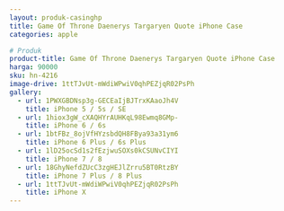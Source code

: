 ```yaml
---
layout: produk-casinghp
title: Game Of Throne Daenerys Targaryen Quote iPhone Case
categories: apple

# Produk
product-title: Game Of Throne Daenerys Targaryen Quote iPhone Case
harga: 90000
sku: hn-4216
image-drive: 1ttTJvUt-mWdiWPwiV0qhPEZjqR02PsPh
gallery:
  - url: 1PWXGBDNsp3g-GECEaIjBJTrxKAaoJh4V
    title: iPhone 5 / 5s / SE
  - url: 1hiox3gW_cXAQHYrAUHKqL98Ewmq8GMp-
    title: iPhone 6 / 6s
  - url: 1btFBz_8ojVfHYzsbdQH8FBya93a31ym6
    title: iPhone 6 Plus / 6s Plus
  - url: 1lD25ocSd1s2fEzjwuSOXs0kCSUNvCIYI
    title: iPhone 7 / 8
  - url: 18GhyNefdZUcC3zgHEJlZrru5BT0RtzBY
    title: iPhone 7 Plus / 8 Plus
  - url: 1ttTJvUt-mWdiWPwiV0qhPEZjqR02PsPh
    title: iPhone X
---
```

